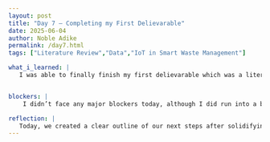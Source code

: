 ```yaml
---
layout: post
title: "Day 7 – Completing my First Delievarable"
date: 2025-06-04
author: Noble Adike
permalink: /day7.html
tags: ["Literature Review","Data","IoT in Smart Waste Management"]

what_i_learned: |
   I was able to finally finish my first delievarable which was a literature review on An IoT in Smart Waste Management Article. I received valuable guidance on crafting a strong research paper. I was advised to pinpoint gaps, limitations, or overlooked areas in prior studies so that our work can address those shortcomings. I learned to carefully document and compare the methodologies used in past experiments against our own planned approach. We planned our data collection strategy, agreeing to survey all counties in Maryland to determine if similar IoT waste-management solutions have been proposed or implemented. This will help us map the current landscape and identify how our research can make a unique contribution. We watched some videos on some technologies that had been created similar to the project.


blockers: |
    I didn’t face any major blockers today, although I did run into a bit of difficulty finding a suitable article for next week’s task.

reflection: |
   Today, we created a clear outline of our next steps after solidifying our literature review on an IoT in Smart Waste Management article. From the YouTube videos we watched, I was intrigued to see current innovations in the smart city space and how they might inform our project. Although we didn’t start collecting data today, finalizing our outline felt like significant progress so I'm happy. I finished reading the literature on IoT in Smart Waste Management and identified key methodological differences I’ll need to consider. Each new insight is clarifying the project’s objectives and bringing our vision into focus.
---
```

